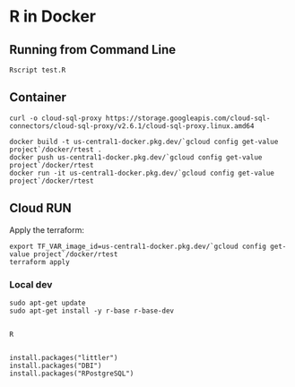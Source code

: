 # R in Docker

## Running from Command Line


    Rscript test.R

## Container

    curl -o cloud-sql-proxy https://storage.googleapis.com/cloud-sql-connectors/cloud-sql-proxy/v2.6.1/cloud-sql-proxy.linux.amd64

    docker build -t us-central1-docker.pkg.dev/`gcloud config get-value project`/docker/rtest .
    docker push us-central1-docker.pkg.dev/`gcloud config get-value project`/docker/rtest
    docker run -it us-central1-docker.pkg.dev/`gcloud config get-value project`/docker/rtest

## Cloud RUN


Apply the terraform:

    export TF_VAR_image_id=us-central1-docker.pkg.dev/`gcloud config get-value project`/docker/rtest
    terraform apply





### Local dev

    sudo apt-get update
    sudo apt-get install -y r-base r-base-dev


    R 


    install.packages("littler")
    install.packages("DBI")
    install.packages("RPostgreSQL")

